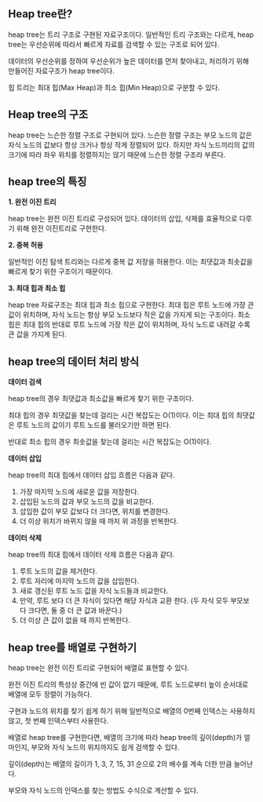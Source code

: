 ## Heap tree란?

heap tree는 트리 구조로 구현된 자료구조이다. 일반적인 트리 구조와는 다르게, heap tree는 우선순위에 따라서 빠르게 자료를 검색할 수 있는 구조로 되어 있다.

데이터의 우선순위를 정하여 우선순위가 높은 데이터를 먼저 찾아내고, 처리하기 위해 만들어진 자료구조가 heap tree이다.

힙 트리는 최대 힙(Max Heap)과 최소 힙(Min Heap)으로 구분할 수 있다.

## Heap tree의 구조


heap tree는 느슨한 정렬 구조로 구현되어 있다. 느슨한 정렬 구조는 부모 노드의 값은 자식 노드의 값보다 항상 크거나 항상 작게 정렬되어 있다. 하지만 자식 노드끼리의 값의 크기에 따라 좌우 위치를 정렬하지는 않기 때문에 느슨한 정렬 구조라 부른다.

## heap tree의 특징

**1. 완전 이진 트리**

heap tree는 완전 이진 트리로 구성되어 있다. 데이터의 삽입, 삭제를 효율적으로 다루기 위해 완전 이진트리로 구현한다.

**2. 중복 허용**

일반적인 이진 탐색 트리와는 다르게 중복 값 저장을 허용한다. 이는 최댓값과 최솟값을 빠르게 찾기 위한 구조이기 때문이다.

**3. 최대 힙과 최소 힙**

heap tree 자료구조는 최대 힙과 최소 힙으로 구현한다. 최대 힙은 루트 노드에 가장 큰 값이 위치하며, 자식 노드는 항상 부모 노드보다 작은 값을 가지게 되는 구조이다. 최소 힙은 최대 힙의 반대로 루트 노드에 가장 작은 값이 위치하며, 자식 노드로 내려갈 수록 큰 값을 가지게 된다.

## heap tree의 데이터 처리 방식

**데이터 검색**

heap tree의 경우 최댓값과 최소값을 빠르게 찾기 위한 구조이다.

최대 힙의 경우 최댓값을 찾는데 걸리는 시간 복잡도는 O(1)이다. 이는 최대 힙의 최댓값은 루트 노드의 값이기 루트 노드를 불러오기만 하면 된다.

반대로 최소 힙의 경우 최솟값을 찾는데 걸리는 시간 복잡도는 O(1)이다.

**데이터 삽입**

heap tree의 최대 힙에서 데이터 삽입 흐름은 다음과 같다.

1. 가장 마지막 노드에 새로운 값을 저장한다.
2. 삽입된 노드의 값과 부모 노드의 값을 비교한다.
3. 삽입한 값이 부모 값보다 더 크다면, 위치를 변경한다.
4. 더 이상 위치가 바뀌지 않을 때 까지 위 과정을 반복한다.

**데이터 삭제**

heap tree의 최대 힙에서 데이터 삭제 흐름은 다음과 같다.

1. 루트 노드의 값을 제거한다.
2. 루트 자리에 마지막 노드의 값을 삽입한다.
3. 새로 갱신된 루트 노드 값을 자식 노드들과 비교한다.
4. 만약, 루트 보다 더 큰 자식이 있다면 해당 자식과 교환 한다. (두 자식 모두 부모보다 크다면, 둘 중 더 큰 값과 바꾼다.)
5. 더 이상 큰 값이 없을 때 까지 반복한다.

## heap tree를 배열로 구현하기

heap tree는 완전 이진 트리로 구현되어 배열로 표현할 수 있다.

완전 이진 트리의 특성상 중간에 빈 값이 없기 때문에, 루트 노드로부터 높이 순서대로 배열에 모두 정렬이 가능하다.

구현과 노드의 위치를 찾기 쉽게 하기 위해 일반적으로 배열의 0번째 인덱스는 사용하지 않고, 첫 번째 인덱스부터 사용한다.

배열로 heap tree를 구현한다면, 배열의 크기에 따라 heap tree의 깊이(depth)가 얼마인지, 부모와 자식 노드의 위치까지도 쉽게 검색할 수 있다.

깊이(depth)는 배열의 길이가 1, 3, 7, 15, 31 순으로 2의 배수를 계속 더한 만큼 늘어난다.

부모와 자식 노드의 인덱스를 찾는 방법도 수식으로 계산할 수 있다.
